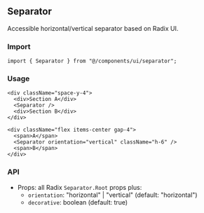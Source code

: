 ## Separator

Accessible horizontal/vertical separator based on Radix UI.

### Import
```tsx
import { Separator } from "@/components/ui/separator";
```

### Usage
```tsx
<div className="space-y-4">
  <div>Section A</div>
  <Separator />
  <div>Section B</div>
</div>

<div className="flex items-center gap-4">
  <span>A</span>
  <Separator orientation="vertical" className="h-6" />
  <span>B</span>
</div>
```

### API
- Props: all Radix `Separator.Root` props plus:
  - `orientation`: "horizontal" | "vertical" (default: "horizontal")
  - `decorative`: boolean (default: true)

